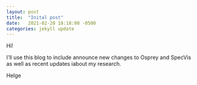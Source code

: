 ```yaml
---
layout: post
title:  "Inital post"
date:   2021-02-20 18:18:00 -0500
categories: jekyll update
---
```

Hi!

I'll use this blog to include announce new changes to Osprey and SpecVis as well as recent updates iabout my research.

Helge
